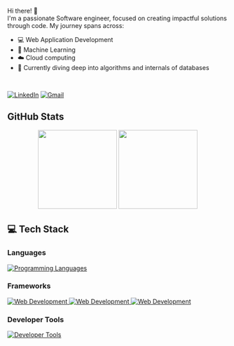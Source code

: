 
Hi there! 👋 <br>
I'm a passionate Software engineer, focused on creating impactful solutions through code. My journey spans across:

- 💻 Web Application Development
- 🤖 Machine Learning
- ☁️ Cloud computing
- 🌱 Currently diving deep into algorithms and internals of databases

<br>

[![LinkedIn](https://img.shields.io/badge/LinkedIn-0077B5?style=for-the-badge&logo=linkedin&logoColor=white)](https://www.linkedin.com/in/belal-elrashidy-5b012a1b6/)
[![Gmail](https://img.shields.io/badge/Gmail-D14836?style=for-the-badge&logo=gmail&logoColor=white)](mailto:bebo.elrashidy22@gmail.com)

## GitHub Stats

<div align="center">
  <img height="180em" src="https://github-readme-stats.vercel.app/api?username=BelalElrashidy&theme=midnight-purple&show_icons=true" />
  <img height="180em" src="https://github-readme-stats.vercel.app/api/top-langs/?username=BelalElrashidy&layout=compact&theme=midnight-purple&show_icons=true" />
</div>

## 💻 Tech Stack

### Languages
<p align="left">
  <a href="https://skillicons.dev">
    <img src="https://skillicons.dev/icons?i=js,typescript,py,c,cpp,dart,java,php,rust,r,cs" alt="Programming Languages" />
  </a>
</p>

### Frameworks
<p align="left">
  <a href="https://skillicons.dev">
    <img src="https://skillicons.dev/icons?i=react,nodejs,express,py" alt="Web Development" />
  </a>
  <a href="https://skillicons.dev">
    <img src="https://skillicons.dev/icons?i=mongodb,mysql,django,flask,nextjs,laravel,vue" alt="Web Development" />
  </a>
  <a href="https://skillicons.dev">
    <img src="https://skillicons.dev/icons?i=tailwind" alt="Web Development" />
  </a>
</p>

### Developer Tools

<p align="left">
  <a href="https://skillicons.dev">
    <img src="https://skillicons.dev/icons?i=vscode,git,github,docker,postman,linux,windows,mac" alt="Developer Tools" />
  </a>
</p>
